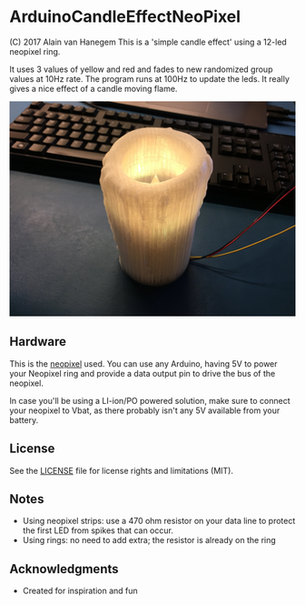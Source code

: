 # ArduinoCandleEffectNeoPixel

(C) 2017 Alain van Hanegem
This is a 'simple candle effect' using a 12-led neopixel ring. 

It uses 3 values of yellow and red and fades to new randomized group values at 10Hz rate. The program runs at 100Hz to update the leds. It really gives a nice effect of a candle moving flame.

![Snapshot of the candle with a neopixel ring](/candle.jpg)


## Hardware

This is the [neopixel](https://www.adafruit.com/product/1643) used. You can use any Arduino, having 5V to power your Neopixel ring and provide a data output pin to drive the bus of the neopixel.

In case you'll be using a LI-ion/PO powered solution, make sure to connect your neopixel to Vbat, as there probably isn't any 5V available from your battery.

## License 

See the [LICENSE](LICENSE.md) file for license rights and limitations (MIT).

## Notes

* Using neopixel strips: use a 470 ohm resistor on your data line to protect the first LED from spikes that can occur.
* Using rings: no need to add extra; the resistor is already on the ring

## Acknowledgments

* Created for inspiration and fun
